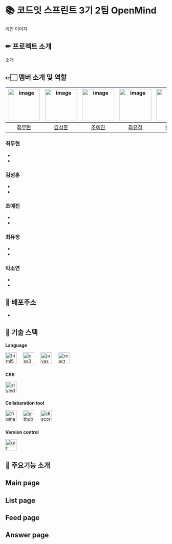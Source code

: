 # 📚 코드잇 스프린트 3기 2팀 OpenMind

메인 이미지

## ✏ 프로젝트 소개

소개

## 👉🏻 멤버 소개 및 역할


|   <img width="100"  alt="image" src="https://github.com/chlangus/Codeit-First-Project/assets/129745640/816b9f86-7e37-44b2-92d5-897a311b0c80"> | <img width="100" alt="image" src="https://github.com/chlangus/Codeit-First-Project/assets/129745640/548d922f-afbe-487c-b86d-bb10c5895f60">  | <img width="100" alt="image" src='https://github.com/chlangus/Codeit-First-Project/assets/129745640/e09fae30-a6e4-42ea-a613-4d1d298275f7'> | <img width="100"  alt="image" src="https://github.com/chlangus/Codeit-First-Project/assets/129745640/b8390cce-09e1-48dd-96ef-0938cb9bdce2"> | <img width="100" alt="image" src="https://github.com/chlangus/Codeit-First-Project/assets/129745640/7dce75d5-3492-4213-b947-8ac9eb5a021d"> |
|:------------------------------------------------:|:--------------------------------------------:|:---------------------------------------------:|:--------------------------------------------:|:--------------------------------------------:|
|         [최무현](https://github.com/chlangus)         |       [김성훈](https://github.com/huniiiiii)       |      [조예진](https://github.com/yejiniee)       |      [최유정](https://github.com/yoojungChoii)       |      [박소연](https://github.com/soyxxn)       |

### 최무현

-
-

###  김성훈

-
-

###  조예진

-
-

###  최유정

-
-

###  박소연

-
-



## 📃 배포주소

- 

## 💾 기술 스택

**Language**

<div align="left">
  <img src="https://img.shields.io/badge/HTML5-E34F26?logo=html5&logoColor=white&style=for-the-badge" height="35" alt="html5 logo"  />
  <img width="12" />
  <img src="https://img.shields.io/badge/CSS3-1572B6?logo=css3&logoColor=white&style=for-the-badge" height="35" alt="css3 logo"  />
  <img width="12" />
  <img src="https://img.shields.io/badge/JavaScript-F7DF1E?logo=javascript&logoColor=black&style=for-the-badge" height="35" alt="javascript logo"  />
  <img width="12" />
  <img src="https://img.shields.io/badge/React-61DAFB?logo=react&logoColor=black&style=for-the-badge" height="35" alt="react logo"  />
</div>

###
  
**CSS**

<div align="left">
  <img src="https://skillicons.dev/icons?i=styledcomponents" height="35" alt="styledcomponents logo"  />
</div>

###

**Collabaration tool**

<div align="left">
  <img src="https://img.shields.io/badge/Figma-F24E1E?logo=figma&logoColor=white&style=for-the-badge" height="35" alt="figma logo"  />
  <img width="12" />
  <img src="https://img.shields.io/badge/GitHub-181717?logo=github&logoColor=white&style=for-the-badge" height="35" alt="github logo"  />
  <img width="12" />
  <img src="https://img.shields.io/badge/Discord-5865F2?logo=discord&logoColor=white&style=for-the-badge" height="35" alt="discord logo"  />
</div>

###
     
**Version control**

<div align="left">
  <img src="https://img.shields.io/badge/Git-F05032?logo=git&logoColor=white&style=for-the-badge" height="35" alt="git logo"  />
</div>

###



## 🔔 주요기능 소개

##  **Main page**

## **List page**

## **Feed page**

## **Answer page**



